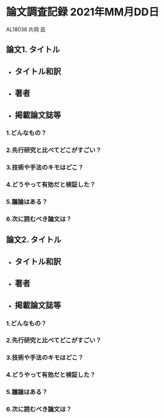 <!-- tex script for md -->
<script type="text/javascript" async src="https://cdnjs.cloudflare.com/ajax/libs/mathjax/2.7.7/MathJax.js?config=TeX-MML-AM_CHTML">
</script>
<script type="text/x-mathjax-config">
 MathJax.Hub.Config({
 tex2jax: {
 inlineMath: [['$', '$'] ],
 displayMath: [ ['$$','$$'], ["\\[","\\]"] ]
 }
 });
</script>

# 論文調査記録 2021年MM月DD日
AL18036 片岡 凪

## 論文1. タイトル
- タイトル和訳
    - 
- 著者
    - 
- 掲載論文誌等
    - 

### 1.どんなもの？


### 2.先行研究と比べてどこがすごい？


### 3.技術や手法のキモはどこ？


### 4.どうやって有効だと検証した？


### 5.議論はある？


### 6.次に読むべき論文は？


## 論文2. タイトル
- タイトル和訳
    - 
- 著者
    - 
- 掲載論文誌等
    - 

### 1.どんなもの？


### 2.先行研究と比べてどこがすごい？


### 3.技術や手法のキモはどこ？


### 4.どうやって有効だと検証した？


### 5.議論はある？


### 6.次に読むべき論文は？

